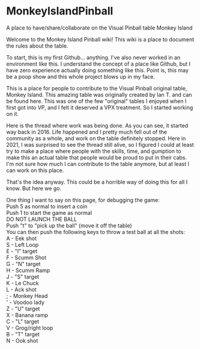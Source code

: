 # MonkeyIslandPinball
A place to have/share/collaborate on the Visual Pinball table Monkey Island

Welcome to the Monkey Island Pinball wiki! This wiki is a place to document the rules about the table.

To start, this is my first Github... anything. I've also never worked in an environment like this. I understand the concept of a place like Github, but I have zero experience actually doing something like this. Point is, this may be a poop show and this whole project blows up in my face.

This is a place for people to contribute to the Visual Pinball original table, Monkey Island. This amazing table was originally created by Ian T. and can be found here. This was one of the few "original" tables I enjoyed when I first got into VP, and I felt it deserved a VPX treatment. So I started working on it.

Here is the thread where work was being done. As you can see, it started way back in 2016. Life happened and I pretty much fell out of the community as a whole, and work on the table definitely stopped. Here in 2021, I was surprised to see the thread still alive, so I figured I could at least try to make a place where people with the skills, time, and gumption to make this an actual table that people would be proud to put in their cabs. I'm not sure how much I can contribute to the table anymore, but at least I can work on this place.

That's the idea anyway. This could be a horrible way of doing this for all I know. But here we go.

One thing I want to say on this page, for debugging the game:\
Push 5 as normal to insert a coin\
Push 1 to start the game as normal\
DO NOT LAUNCH THE BALL\
Push "t" to "pick up the ball" (move it off the table)\
You can then push the following keys to throw a test ball at all the shots:\
A -	Eek shot\
S -	Left Loop\
E -	"I" target\
F -	Scumm Shot\
G -	"N" target\
H -	Scumm Ramp\
J -	"S" target\
K -	Le Chuck\
L -	Ack shot\
; -	Monkey Head\
' -	Voodoo lady\
Z -	"U" target\
X -	Banana ramp\
C -	"L" target\
V -	Grog/right loop\
B -	"T" target\
N -	Ook shot
